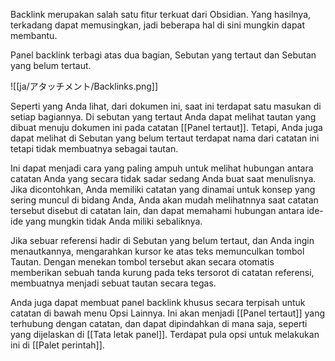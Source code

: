Backlink merupakan salah satu fitur terkuat dari Obsidian. Yang hasilnya, terkadang dapat memusingkan, jadi beberapa hal di sini mungkin dapat membantu.

Panel backlink terbagi atas dua bagian, Sebutan yang tertaut dan Sebutan yang belum tertaut.

![[ja/アタッチメント/Backlinks.png]]

Seperti yang Anda lihat, dari dokumen ini, saat ini terdapat satu masukan di setiap bagiannya. Di sebutan yang tertaut Anda dapat melihat tautan yang dibuat menuju dokumen ini pada catatan [[Panel tertaut]]. Tetapi, Anda juga dapat melihat di Sebutan yang belum tertaut terdapat nama dari catatan ini tetapi tidak membuatnya sebagai tautan.

Ini dapat menjadi cara yang paling ampuh untuk melihat hubungan antara catatan Anda yang secara tidak sadar sedang Anda buat saat menulisnya. Jika dicontohkan, Anda memiliki catatan yang dinamai untuk konsep yang sering muncul di bidang Anda, Anda akan mudah melihatnnya saat catatan tersebut disebut di catatan lain, dan dapat memahami hubungan antara ide-ide yang mungkin tidak Anda miliki sebaliknya.

Jika sebuar referensi hadir di Sebutan yang belum tertaut, dan Anda ingin menautkannya, mengarahkan kursor ke atas teks memunculkan tombol Tautan. Dengan menekan tombol tersebut akan secara otomatis memberikan sebuah tanda kurung pada teks tersorot di catatan referensi, membuatnya menjadi sebuat tautan secara tegas.

Anda juga dapat membuat panel backlink khusus secara terpisah untuk catatan di bawah menu Opsi Lainnya. Ini akan menjadi [[Panel tertaut]] yang terhubung dengan catatan, dan dapat dipindahkan di mana saja, seperti yang dijelaskan di [[Tata letak panel]]. Terdapat pula opsi untuk melakukan ini di [[Palet perintah]].

